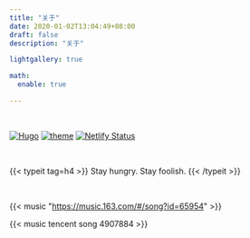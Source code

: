 ```yaml
---
title: "关于"
date: 2020-01-02T13:04:49+08:00
draft: false
description: "关于"

lightgallery: true

math:
  enable: true

---
```




<br>

 [![Hugo](https://img.shields.io/badge/Hugo-0.92.2-ff4088?style=flat&logo=hugo)](https://gohugo.io/)        [![theme](https://img.shields.io/badge/Theme-LoveIt-green)](https://github.com/dillonzq/LoveIt)       [![Netlify Status](https://api.netlify.com/api/v1/badges/66b030e8-2a54-40a2-ac44-7e502acc5cec/deploy-status)](https://app.netlify.com/sites/menah3m/deploys)


<br>

{{< typeit tag=h4 >}}
 Stay hungry. Stay foolish.
{{< /typeit >}}

<br>

{{< music "https://music.163.com/#/song?id=65954" >}}

{{< music tencent song 4907884 >}}

